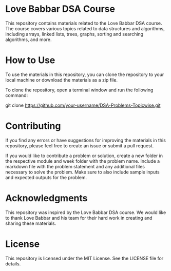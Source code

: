 # Love Babbar DSA Course

This repository contains materials related to the Love Babbar DSA course. The course covers various topics related to data structures and algorithms, including arrays, linked lists, trees, graphs, sorting and searching algorithms, and more.

# How to Use

To use the materials in this repository, you can clone the repository to your local machine or download the materials as a zip file.

To clone the repository, open a terminal window and run the following command:

git clone https://github.com/your-username/DSA-Problems-Topicwise.git

# Contributing
If you find any errors or have suggestions for improving the materials in this repository, please feel free to create an issue or submit a pull request.

If you would like to contribute a problem or solution, create a new folder in the respective module and week folder with the problem name. Include a markdown file with the problem statement and any additional files necessary to solve the problem. Make sure to also include sample inputs and expected outputs for the problem.

# Acknowledgments
This repository was inspired by the Love Babbar DSA course. We would like to thank Love Babbar and his team for their hard work in creating and sharing these materials.

# License
This repository is licensed under the MIT License. See the LICENSE file for details.
